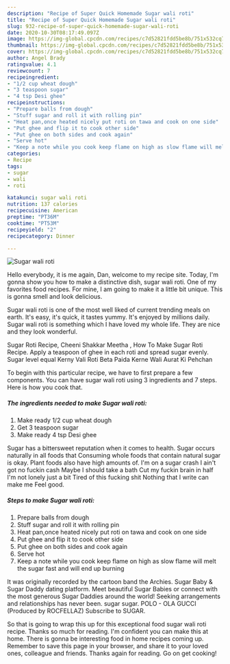 ```yaml
---
description: "Recipe of Super Quick Homemade Sugar wali roti"
title: "Recipe of Super Quick Homemade Sugar wali roti"
slug: 932-recipe-of-super-quick-homemade-sugar-wali-roti
date: 2020-10-30T08:17:49.097Z
image: https://img-global.cpcdn.com/recipes/c7d52821fdd5be8b/751x532cq70/sugar-wali-roti-recipe-main-photo.jpg
thumbnail: https://img-global.cpcdn.com/recipes/c7d52821fdd5be8b/751x532cq70/sugar-wali-roti-recipe-main-photo.jpg
cover: https://img-global.cpcdn.com/recipes/c7d52821fdd5be8b/751x532cq70/sugar-wali-roti-recipe-main-photo.jpg
author: Angel Brady
ratingvalue: 4.1
reviewcount: 7
recipeingredient:
- "1/2 cup wheat dough"
- "3 teaspoon sugar"
- "4 tsp Desi ghee"
recipeinstructions:
- "Prepare balls from dough"
- "Stuff sugar and roll it with rolling pin"
- "Heat pan,once heated nicely put roti on tawa and cook on one side"
- "Put ghee and flip it to cook other side"
- "Put ghee on both sides and cook again"
- "Serve hot"
- "Keep a note while you cook keep flame on high as slow flame will melt the sugar fast and will end up burning"
categories:
- Recipe
tags:
- sugar
- wali
- roti

katakunci: sugar wali roti 
nutrition: 137 calories
recipecuisine: American
preptime: "PT36M"
cooktime: "PT53M"
recipeyield: "2"
recipecategory: Dinner

---
```



![Sugar wali roti](https://img-global.cpcdn.com/recipes/c7d52821fdd5be8b/751x532cq70/sugar-wali-roti-recipe-main-photo.jpg)

Hello everybody, it is me again, Dan, welcome to my recipe site. Today, I'm gonna show you how to make a distinctive dish, sugar wali roti. One of my favorites food recipes. For mine, I am going to make it a little bit unique. This is gonna smell and look delicious.

Sugar wali roti is one of the most well liked of current trending meals on earth. It's easy, it's quick, it tastes yummy. It's enjoyed by millions daily. Sugar wali roti is something which I have loved my whole life. They are nice and they look wonderful.

Sugar Roti Recipe, Cheeni Shakkar Meetha , How To Make Sugar Roti Recipe. Apply a teaspoon of ghee in each roti and spread sugar evenly. Sugar level equal Kerny Vali Roti Beta Paida Kerne Wali Aurat Ki Pehchan


To begin with this particular recipe, we have to first prepare a few components. You can have sugar wali roti using 3 ingredients and 7 steps. Here is how you cook that.

<!--inarticleads1-->

##### The ingredients needed to make Sugar wali roti:

1. Make ready 1/2 cup wheat dough
1. Get 3 teaspoon sugar
1. Make ready 4 tsp Desi ghee


Sugar has a bittersweet reputation when it comes to health. Sugar occurs naturally in all foods that Consuming whole foods that contain natural sugar is okay. Plant foods also have high amounts of. I&#39;m on a sugar crash I ain&#39;t got no fuckin cash Maybe I should take a bath Cut my fuckin brain in half I&#39;m not lonely just a bit Tired of this fucking shit Nothing that I write can make me Feel good. 

<!--inarticleads2-->

##### Steps to make Sugar wali roti:

1. Prepare balls from dough
1. Stuff sugar and roll it with rolling pin
1. Heat pan,once heated nicely put roti on tawa and cook on one side
1. Put ghee and flip it to cook other side
1. Put ghee on both sides and cook again
1. Serve hot
1. Keep a note while you cook keep flame on high as slow flame will melt the sugar fast and will end up burning


It was originally recorded by the cartoon band the Archies. Sugar Baby &amp; Sugar Daddy dating platform. Meet beautiful Sugar Babies or connect with the most generous Sugar Daddies around the world! Seeking arrangements and relationships has never been. sugar sugar. POLO - OLA GUCCI (Produced by ROCFELLAZ) Subscribe to SUGAR. 

So that is going to wrap this up for this exceptional food sugar wali roti recipe. Thanks so much for reading. I'm confident you can make this at home. There is gonna be interesting food in home recipes coming up. Remember to save this page in your browser, and share it to your loved ones, colleague and friends. Thanks again for reading. Go on get cooking!

